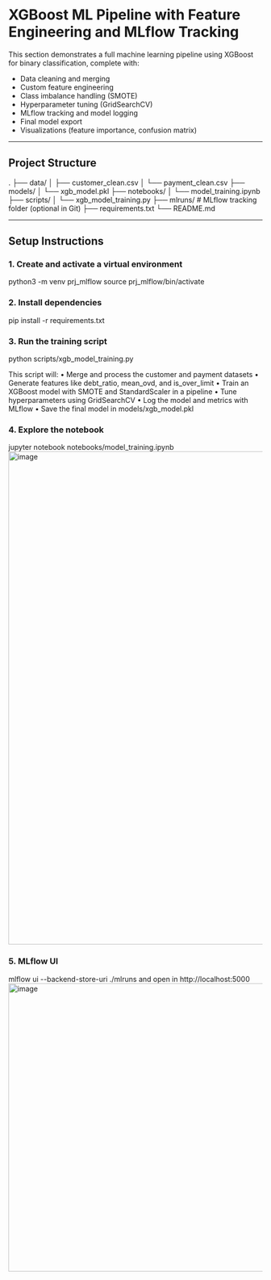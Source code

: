 # XGBoost ML Pipeline with Feature Engineering and MLflow Tracking

This section demonstrates a full machine learning pipeline using XGBoost for binary classification, complete with:

- Data cleaning and merging
- Custom feature engineering
- Class imbalance handling (SMOTE)
- Hyperparameter tuning (GridSearchCV)
- MLflow tracking and model logging
- Final model export
- Visualizations (feature importance, confusion matrix)

---

## Project Structure

.
├── data/
│   ├── customer_clean.csv
│   └── payment_clean.csv
├── models/
│   └── xgb_model.pkl
├── notebooks/
│   └── model_training.ipynb
├── scripts/
│   └── xgb_model_training.py
├── mlruns/                 # MLflow tracking folder (optional in Git)
├── requirements.txt
└── README.md

---

## Setup Instructions

### 1. Create and activate a virtual environment

python3 -m venv prj_mlflow
source prj_mlflow/bin/activate

### 2. Install dependencies
pip install -r requirements.txt

### 3. Run the training script
python scripts/xgb_model_training.py

This script will:
	•	Merge and process the customer and payment datasets
	•	Generate features like debt_ratio, mean_ovd, and is_over_limit
	•	Train an XGBoost model with SMOTE and StandardScaler in a pipeline
	•	Tune hyperparameters using GridSearchCV
	•	Log the model and metrics with MLflow
	•	Save the final model in models/xgb_model.pkl

### 4. Explore the notebook

jupyter notebook notebooks/model_training.ipynb
<img width="1167" height="977" alt="image" src="https://github.com/user-attachments/assets/9069392a-b2f3-4699-8bd0-eb8b1ec7068a" />

### 5. MLflow UI

mlflow ui --backend-store-uri ./mlruns and open in http://localhost:5000
<img width="1913" height="571" alt="image" src="https://github.com/user-attachments/assets/9f093306-ab63-4660-819d-ff33714e67ce" />

